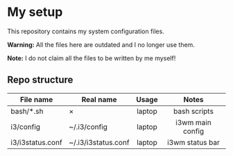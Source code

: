# My setup
This repository contains my system configuration files.

**Warning:** All the files here are outdated and I no longer use them.

**Note:** I do not claim all the files to be written by me myself!

## Repo structure
| File name         | Real name           |  Usage |       Notes      |
|-------------------|---------------------|:------:|:----------------:|
| bash/\*.sh        |          ×          | laptop |   bash scripts   |
| i3/config         | ~/.i3/config        | laptop | i3wm main config |
| i3/i3status.conf  | ~/.i3/i3status.conf | laptop |  i3wm status bar |
